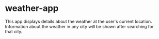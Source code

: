 # weather-app
This app displays details about the weather at the user's current location. Information about the weather in any city will be shown after searching for that city. 